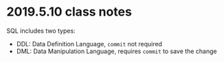 # 2019.5.10 class notes

SQL includes two types:

- DDL: Data Definition Language, `commit` not required
- DML: Data Manipulation Language, requires `commit` to save the change
